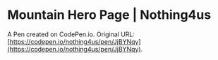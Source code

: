 # Mountain Hero Page | Nothing4us

A Pen created on CodePen.io. Original URL: [https://codepen.io/nothing4us/pen/JjBYNqy](https://codepen.io/nothing4us/pen/JjBYNqy).

